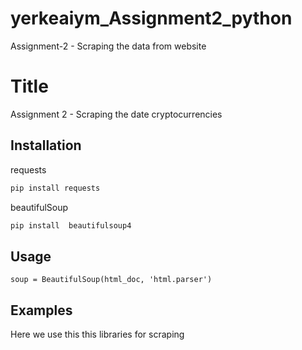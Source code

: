 # yerkeaiym_Assignment2_python
Assignment-2 - Scraping the data from website
# Title

Assignment 2 - Scraping the date cryptocurrencies


## Installation

 requests  

```bash
pip install requests
```

beautifulSoup
```bash
pip install  beautifulsoup4
```

## Usage

```from bs4 import BeautifulSoup
soup = BeautifulSoup(html_doc, 'html.parser')
```

## Examples
Here we use this this libraries for scraping 
